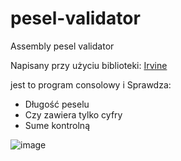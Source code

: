 # pesel-validator
Assembly pesel validator

Napisany przy użyciu biblioteki: [Irvine](https://github.com/surferkip/asmbook)

jest to program consolowy i 
Sprawdza:
  * Długość peselu
  * Czy zawiera tylko cyfry
  * Sume kontrolną

    
![image](https://github.com/user-attachments/assets/ce98f2f1-0421-4355-8057-9f68901efd1c)
